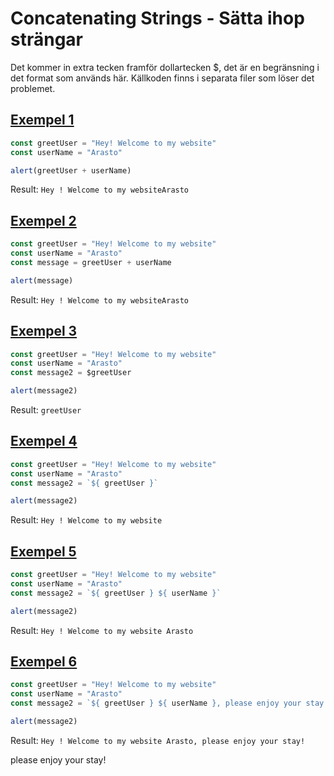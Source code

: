 # Concatenating Strings - Sätta ihop strängar

Det kommer in extra tecken framför dollartecken $, det är en begränsning i det format som används här. Källkoden finns i separata filer som löser det problemet.

## [Exempel 1](exempel/ex1.js)

```javascript
const greetUser = "Hey! Welcome to my website"
const userName = "Arasto"

alert(greetUser + userName)
```

Result: `Hey ! Welcome to my websiteArasto`

## [Exempel 2](exempel/ex2.js)

```javascript
const greetUser = "Hey! Welcome to my website"
const userName = "Arasto"
const message = greetUser + userName

alert(message)
```

Result: `Hey ! Welcome to my websiteArasto`

## [Exempel 3](exempel/ex3.js)

```javascript
const greetUser = "Hey! Welcome to my website"
const userName = "Arasto"
const message2 = $greetUser

alert(message2)
```

Result: `greetUser`

## [Exempel 4](exempel/ex4.js)

```javascript
const greetUser = "Hey! Welcome to my website"
const userName = "Arasto"
const message2 = `${ greetUser }`

alert(message2)
```

Result: `Hey ! Welcome to my website`

## [Exempel 5](exempel/ex5.js)

```javascript
const greetUser = "Hey! Welcome to my website"
const userName = "Arasto"
const message2 = `${ greetUser } ${ userName }`

alert(message2)
```

Result: `Hey ! Welcome to my website Arasto`

## [Exempel 6](exempel/ex6.js)

```javascript
const greetUser = "Hey! Welcome to my website"
const userName = "Arasto"
const message2 = `${ greetUser } ${ userName }, please enjoy your stay!`

alert(message2)
```

Result: `Hey ! Welcome to my website Arasto, please enjoy your stay!`



please enjoy your stay!
